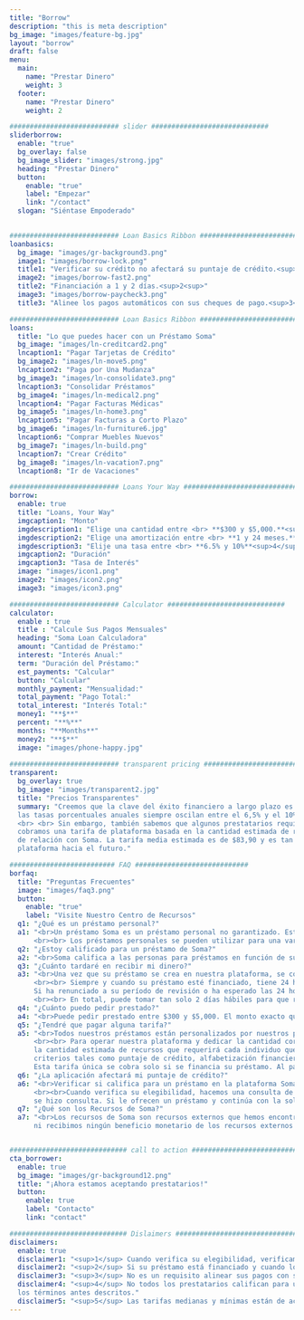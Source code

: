 ```yaml
---
title: "Borrow"
description: "this is meta description"
bg_image: "images/feature-bg.jpg"
layout: "borrow"
draft: false
menu:
  main:
    name: "Prestar Dinero"
    weight: 3
  footer:
    name: "Prestar Dinero"
    weight: 2

########################### slider #############################
sliderborrow:
  enable: "true"
  bg_overlay: false
  bg_image_slider: "images/strong.jpg"
  heading: "Prestar Dinero"
  button:
    enable: "true"
    label: "Empezar"
    link: "/contact"
  slogan: "Siéntase Empoderado"

  
########################### Loan Basics Ribbon #############################
loanbasics:
  bg_image: "images/gr-background3.png"
  image1: "images/borrow-lock.png"
  title1: "Verificar su crédito no afectará su puntaje de crédito.<sup>1<sup>"
  image2: "images/borrow-fast2.png"
  title2: "Financiación a 1 y 2 días.<sup>2<sup>"
  image3: "images/borrow-paycheck3.png"
  title3: "Alinee los pagos automáticos con sus cheques de pago.<sup>3<sup>"

########################### Loan Basics Ribbon #############################
loans:
  title: "Lo que puedes hacer con un Préstamo Soma"
  bg_image: "images/ln-creditcard2.png"
  lncaption1: "Pagar Tarjetas de Crédito"
  bg_image2: "images/ln-move5.png"
  lncaption2: "Paga por Una Mudanza"
  bg_image3: "images/ln-consolidate3.png"
  lncaption3: "Consolidar Préstamos"
  bg_image4: "images/ln-medical2.png"
  lncaption4: "Pagar Facturas Médicas"
  bg_image5: "images/ln-home3.png"
  lncaption5: "Pagar Facturas a Corto Plazo"
  bg_image6: "images/ln-furniture6.jpg"
  lncaption6: "Comprar Muebles Nuevos"
  bg_image7: "images/ln-build.png"
  lncaption7: "Crear Crédito"
  bg_image8: "images/ln-vacation7.png"
  lncaption8: "Ir de Vacaciones"

########################### Loans Your Way #############################
borrow:
  enable: true
  title: "Loans, Your Way"
  imgcaption1: "Monto"
  imgdescription1: "Elige una cantidad entre <br> **$300 y $5,000.**<sup>4</sup>"
  imgdescription2: "Elige una amortización entre <br> **1 y 24 meses.**<sup>4</sup>"
  imgdescription3: "Elije una tasa entre <br> **6.5% y 10%**<sup>4</sup>"
  imgcaption2: "Duración"
  imgcaption3: "Tasa de Interés"
  image: "images/icon1.png"
  image2: "images/icon2.png"
  image3: "images/icon3.png"

########################### Calculator #############################
calculator:
  enable : true
  title : "Calcule Sus Pagos Mensuales"
  heading: "Soma Loan Calculadora"
  amount: "Cantidad de Préstamo:"
  interest: "Interés Anual:"
  term: "Duración del Préstamo:"
  est_payments: "Calcular"
  button: "Calcular"
  monthly_payment: "Mensualidad:"
  total_payment: "Pago Total:"
  total_interest: "Interés Total:"
  money1: "**$**"
  percent: "**%**"
  months: "**Months**"
  money2: "**$**"
  image: "images/phone-happy.jpg"
  
########################### transparent pricing #############################
transparent:
  bg_overlay: true
  bg_image: "images/transparent2.jpg"
  title: "Precios Transparentes"
  summary: "Creemos que la clave del éxito financiero a largo plazo es permitir que los prestatarios construyan préstamos que se ajusten a sus estilos de vida únicos. Por esta razón, todos nuestros préstamos son personalizados por nuestros prestatarios y
  las tasas porcentuales anuales siempre oscilan entre el 6,5% y el 10%. No hay tarifas engañosas, y monitoreamos continuamente y buscamos formas de reducir las tarifas a medida que cambia nuestro entorno.
  <br> <br> Sin embargo, también sabemos que algunos prestatarios requieren más tiempo, atención y recursos que otros. Para operar nuestra plataforma y dedicar la cantidad correcta de recursos a los prestatarios correctos,
  cobramos una tarifa de plataforma basada en la cantidad estimada de recursos que necesitará cada individuo que se registre. La tarifa de cada prestatario es diferente, y la tarifa se calcula a partir de criterios como el puntaje crediticio, la educación financiera estimada y la duración
  de relación con Soma. La tarifa media estimada es de $83,90 y es tan baja como $12,13.<sup>5</sup> Esta tarifa única se cobra solo si se financia su préstamo. Al pagar la tarifa, se asegura de que podamos contratar personal de apoyo, proporcionar recursos de educación financiera y operar nuestro
  plataforma hacia el futuro."

########################## FAQ ############################
borfaq:
  title: "Preguntas Frecuentes"
  image: "images/faq3.png"
  button:
    enable: "true"
    label: "Visite Nuestro Centro de Recursos"
  q1: "¿Qué es un préstamo personal?"
  a1: "<br>Un préstamo Soma es un préstamo personal no garantizado. Este tipo de préstamo es dinero prestado de un prestamista (en nuestro caso de otra persona) que se devuelve en un período fijo de tiempo, como 1 o 18 meses. Este tipo de préstamo **no** está respaldado por garantías como su casa o automóvil. En cambio, los préstamos se emiten en función de la solvencia.
      <br><br> Los préstamos personales se pueden utilizar para una variedad de propósitos. Algunos optan por utilizar su préstamo para la consolidación de deudas o para refinanciar deudas de alto interés, mientras que otros lo utilizan para financiar grandes compras.<br><br>"
  q2: "¿Estoy calificado para un préstamo de Soma?"
  a2: "<br>Soma califica a las personas para préstamos en función de su solvencia. Para que un prestatario califique para generar un préstamo en nuestra plataforma, el prestatario debe tener un puntaje crediticio de 600 o más *o* no tener un historial crediticio previo (reflejado en un puntaje crediticio 000).<br><br>"
  q3: "¿Cuánto tardaré en recibir mi dinero?"
  a3: "<br>Una vez que su préstamo se crea en nuestra plataforma, se coloca frente a los inversores. Si elige una tasa de interés más alta al construir su préstamo, existe una mayor probabilidad de que su préstamo se financie.
      <br><br> Siempre y cuando su préstamo esté financiado, tiene 24 horas para revisar los detalles de su préstamo. Puede renunciar a este período de revisión iniciando sesión en su aplicación Soma y seleccionando la opción 'renunciar al período de revisión'.
      Si ha renunciado a su período de revisión o ha esperado las 24 horas, los fondos tardan tan solo 2 días hábiles en transferirse a su cuenta bancaria.
      <br><br> En total, puede tomar tan solo 2 días hábiles para que reciba los fondos en su cuenta bancaria después de construir su préstamo.<br><br>"
  q4: "¿Cuánto puedo pedir prestado?"
  a4: "<br>Puede pedir prestado entre $300 y $5,000. El monto exacto que puede pedir prestado depende de lo que califique según la información de su solicitud.<br><br>"
  q5: "¿Tendré que pagar alguna tarifa?"
  a5: "<br>Todos nuestros préstamos están personalizados por nuestros prestatarios y las tasas de porcentaje anual siempre se encuentran entre el 6.5 % y el 10 %.
      <br><br> Para operar nuestra plataforma y dedicar la cantidad correcta de recursos a los prestatarios correctos, cobramos una tarifa de plataforma basada en
      la cantidad estimada de recursos que requerirá cada individuo que se inscriba. La tarifa de cada prestatario es diferente, y la tarifa se calcula a partir de
      criterios tales como puntaje de crédito, alfabetización financiera estimada y duración de la relación con Soma. La tarifa media estimada es de 83,90 USD y tan solo 12,13 USD.<sup>5</sup>
      Esta tarifa única se cobra solo si se financia su préstamo. Al pagar la tarifa, se asegura de que podamos contratar personal de apoyo, proporcionar recursos de educación financiera y operar nuestra plataforma en el futuro.<br><br>"
  q6: "¿La aplicación afectará mi puntaje de crédito?"
  a6: "<br>Verificar si califica para un préstamo en la plataforma Soma no afectará su puntaje de crédito. Si continúa con su solicitud después de haber sido calificado, su puntaje de crédito puede verse afectado.
      <br><br>Cuando verifica su elegibilidad, hacemos una consulta de crédito suave. Las consultas de crédito blandas en su informe no reducen su puntaje de crédito, pero es posible que vea cuando vea su informe que esto
      se hizo consulta. Si le ofrecen un préstamo y continúa con la solicitud, haremos una consulta de crédito para verificar la exactitud de su solicitud. Esta acción se registrará como una consulta en su informe y puede afectar su puntaje de crédito.<br><br>"
  q7: "¿Qué son los Recursos de Soma?"
  a7: "<br>Los recursos de Soma son recursos externos que hemos encontrado útiles para ayudarlo a navegar por el mundo financiero. Los proporcionamos con la esperanza de que puedan serle útiles. No somos responsables de ningún material publicado por,
      ni recibimos ningún beneficio monetario de los recursos externos que proporcionamos. Úselos a su discreción.<br><br>"


############################# call to action #################################
cta_borrower:
  enable: true
  bg_image: "images/gr-background12.png"
  title: "¡Ahora estamos aceptando prestatarios!"
  button:
    enable: true
    label: "Contacto"
    link: "contact"

############################# Dislaimers ###############################
disclaimers:
  enable: true
  disclaimer1: "<sup>1</sup> Cuando verifica su elegibilidad, verificamos su informe de crédito. Esta consulta inicial (suave) no afectará su puntaje de crédito. Si es elegible y continúa con su solicitud, hacemos otra consulta de crédito (dura) que afectará su puntaje de crédito. Si solicita un préstamo, la información de pago se informará a las agencias de crédito."
  disclaimer2: "<sup>2</sup> Si su préstamo está financiado y cuando lo esté, tiene 24 horas para revisar los detalles de su préstamo. Puede renunciar a este período de revisión iniciando sesión en su aplicación Soma y seleccionando la opción <renunciar al período de revisión>. Si ha renunciado a su período de revisión o ha esperado las 24 horas, los fondos tardan tan solo 2 días hábiles en transferirse a su cuenta bancaria."
  disclaimer3: "<sup>3</sup> No es un requisito alinear sus pagos con sus cheques de pago. Esta característica está destinada a facilitar el pago a los prestatarios."
  disclaimer4: "<sup>4</sup> No todos los prestatarios califican para un préstamo en nuestra plataforma. La calificación se basa en la solvencia y la capacidad de pago. Si está calificado para originar un préstamo en nuestra plataforma, el monto, la tasa y la duración del pago para el cual está calificado pueden ser diferentes de
  los términos antes descritos."
  disclaimer5: "<sup>5</sup> Las tarifas medianas y mínimas están de acuerdo con nuestras estimaciones. Analizamos nuestras tarifas en una amplia gama de calificaciones para determinar nuestras tarifas medianas y mínimas. Nuestras tarifas están sujetas a cambios. A medida que se actualice nuestro programa de tarifas, actualizaremos esta información lo mejor que podamos."  
---
```

